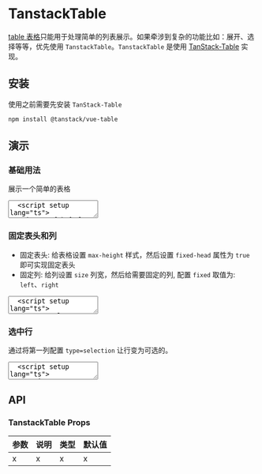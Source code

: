 # TanstackTable

[table 表格](/components/table)只能用于处理简单的列表展示。如果牵涉到复杂的功能比如：展开、选择等等，优先使用 `TanstackTable`。`TanstackTable` 是使用 [TanStack-Table](https://tanstack.com/table/latest) 实现。

## 安装

使用之前需要先安装 `TanStack-Table`

```bash
npm install @tanstack/vue-table
```

## 演示

<script setup lang="ts">
  import { TanstackTable, Tag, Button } from "../../src"
  import { h } from 'vue'

  type Person = {
    firstName: string;
    lastName: string;
    age: number;
    visits: number;
    status: string;
    progress: number;
  };

  const data: Person[] = [
    {
      firstName: 'tanner',
      lastName: 'linsley',
      age: 24,
      visits: 100,
      status: 'loading',
    },
    {
      firstName: 'tandy',
      lastName: 'miller',
      age: 40,
      visits: 40,
      status: 'success',
    },
    {
      firstName: 'tanner',
      lastName: 'linsley',
      age: 24,
      visits: 100,
      status: 'loading',
    },
  ];

  const columns = [
    {
      header: '姓名',
      cell: (row) => {
        return `${row.firstName}.${row.lastName}`
      },
    },
    {
      key: 'age',
      title: '年龄'
    },
    {
      key: 'visits',
      title: '访问次数'
    },
    {
      header: '状态',
      key: 'status',
      cell: (row) => {
        let type = 'primary'
        if (row.status === 'success') {
          type = 'success'
        } else if (row.status === 'error') {
          type = 'error'
        }
        return h(Tag, { type: type }, { default: () => row.status })
      }
    },
    {
      header: '操作',
      id: 'operation',
      cell: () => {
        return [
          h(Button, { type: 'primary', text: true }, { default: () => '编辑' }),
          h(Button, { type: 'primary', text: true }, { default: () => '删除' })
        ]
      }
    }
  ]

  const columns1 = [
    {
      header: '姓名',
      cell: (row) => {
        return `${row.firstName}.${row.lastName}`
      },
      size:200,
      fixed: 'left'
    },
    {
      key: 'age',
      title: '年龄',
      size: 80
    },
    {
      key: 'visits',
      title: '访问次数',
      size: 160
    },
    {
      header: '状态',
      key: 'status',
      cell: (row) => {
        let type = 'primary'
        if (row.status === 'success') {
          type = 'success'
        } else if (row.status === 'error') {
          type = 'error'
        }
        return h(Tag, { type: type }, { default: () => row.status })
      },
      size: 180
    },
    {
      header: '操作',
      id: 'operation',
      cell: () => {
        return [
          h(Button, { type: 'primary', text: true }, { default: () => '编辑' }),
          h(Button, { type: 'primary', text: true }, { default: () => '删除' })
        ]
      },
      size: 200,
      fixed: 'right'
    }
  ]

  const columns2 = [{
    type: 'checkbox'
  }, ...columns]
</script>

### 基础用法

展示一个简单的表格

<ClientOnly>
  <CodePreview>
  <textarea lang="vue">
  <script setup lang="ts">
    import { h } from 'vue'
    //-
    type Person = {
      firstName: string;
      lastName: string;
      age: number;
      visits: number;
      status: string;
      progress: number;
    };
    //-
    const data: Person[] = [
      {
        firstName: 'tanner',
        lastName: 'linsley',
        age: 24,
        visits: 100,
        status: 'loading',
      },
      {
        firstName: 'tandy',
        lastName: 'miller',
        age: 40,
        visits: 40,
        status: 'success',
      },
      {
        firstName: 'joe',
        lastName: 'dirte',
        age: 45,
        visits: 20,
        status: 'error',
      },
    ];
    //-
    const columns = [
      {
        header: '姓名',
        cell: (row) => {
          return `${row.firstName}.${row.lastName}`
        },
      },
      {
        key: 'age',
        title: '年龄'
      },
      {
        key: 'visits',
        title: '访问次数'
      },
      {
        header: '状态',
        key: 'status',
        cell: (row) => {
          let type = 'primary'
          if (row.status === 'success') {
            type = 'success'
          } else if (row.status === 'error') {
            type = 'error'
          }
          return h(NtTag, { type: type }, { default: () => row.status })
        }
      },
      {
        header: '操作',
        id: 'operation',
        cell: () => {
          return [
            h(NtButton, { type: 'primary', text: true }, { default: () => '编辑' }),
            h(NtButton, { type: 'primary', text: true }, { default: () => '删除' })
          ]
        }
      }
    ]
  </script>
  <template>
    <nt-tanstack-table :data="data" :columns="columns" border></nt-tanstack-table>
  </template>
  </textarea>
  <template #preview>
    <TanstackTable :data="data" :columns="columns" border></TanstackTable>
  </template>
  </CodePreview>
</ClientOnly>

### 固定表头和列

- 固定表头: 给表格设置 `max-height` 样式，然后设置 `fixed-head` 属性为 `true` 即可实现固定表头
- 固定列: 给列设置 `size` 列宽，然后给需要固定的列, 配置 `fixed` 取值为: `left`、`right`

<ClientOnly>
  <CodePreview>
  <textarea lang="vue">
  <script setup lang="ts">
    const columns1 = [
      {
        header: '姓名',
        cell: (row) => {
          return `${row.firstName}.${row.lastName}`
        },
        size:200,
        fixed: 'left'
      },
      {
        key: 'age',
        title: '年龄',
        size: 80
      },
      {
        key: 'visits',
        title: '访问次数',
        size: 160
      },
      {
        header: '状态',
        key: 'status',
        cell: (row) => {
          let type = 'primary'
          if (row.status === 'success') {
            type = 'success'
          } else if (row.status === 'error') {
            type = 'error'
          }
          return h(NtTag, { type: type }, { default: () => row.status })
        },
        size: 180
      },
      {
        header: '操作',
        id: 'operation',
        cell: () => {
          return [
            h(NtButton, { type: 'primary', text: true }, { default: () => '编辑' }),
            h(NtButton, { type: 'primary', text: true }, { default: () => '删除' })
          ]
        },
        size: 200,
        fixed: 'right'
      }
    ]
  </script>
  <template>
    <nt-tanstack-table
      :data="data"
      :columns="columns1"
      fixed-head
      style="max-height:150px;"
    ></nt-tanstack-table>
  </template>
  </textarea>
  <template #preview>
    <TanstackTable :data="data" :columns="columns1" fixed-head style="max-height:150px;"></TanstackTable>
  </template>
  </CodePreview>
</ClientOnly>

### 选中行

通过将第一列配置 `type=selection` 让行变为可选的。

<ClientOnly>
  <CodePreview>
  <textarea lang="vue">
  <script setup lang="ts">
  </script>
  <template>
    <hr />
  </template>
  </textarea>
  <template #preview>
    <TanstackTable :data="data" :columns="columns2"></TanstackTable>
  </template>
  </CodePreview>
</ClientOnly>

## API

### TanstackTable Props

<!-- prettier-ignore -->
| 参数 | 说明 | 类型 | 默认值 |
| --- | --- | --- | --- |
| x | x | x | x |
